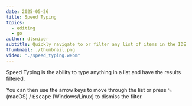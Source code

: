 ```yaml
---
date: 2025-05-26
title: Speed Typing
topics:
  - editing
  - go
author: dlsniper
subtitle: Quickly navigate to or filter any list of items in the IDE
thumbnail: ./thumbnail.png
video: "./speed_typing.webm"
---
```


Speed Typing is the ability to type anything in a list and have the results filtered.

You can then use the arrow keys to move through the list or press <kbd>␛</kbd> (macOS) / <kbd>Escape</kbd> (Windows/Linux) to dismiss the filter.
